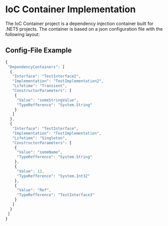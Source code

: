 ﻿# IoC Container Implementation

The IoC Container project is a dependency injection container built for .NET5 projects. The container is based on a json configuration file with the following layout:

## Config-File Example

```javascript
{
 "DependencyContainers": [
  {
   "Interface": "TestInterface2",
   "Implementation": "TestImplementation2",
   "Lifetime": "Transient",
   "ConstructorParameters": [
    {
     "Value": "someStringValue",
     "TypeRefference": "System.String"
    }
   ]
  },
  {
   "Interface": "TestInterface",
   "Implementation": "TestImplementation",
   "Lifetime": "Singleton",
   "ConstructorParameters": [
    {
     "Value": "someName",
     "TypeRefference": "System.String"
    },
    {
     "Value": 12,
     "TypeRefference": "System.Int32"
    },
    {
     "Value": "Ref",
     "TypeRefference": "TestInterface3"
    }
   ]
  }
 ]
}
```
